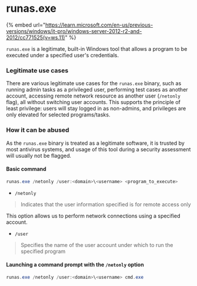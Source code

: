 # runas.exe

{% embed url="https://learn.microsoft.com/en-us/previous-versions/windows/it-pro/windows-server-2012-r2-and-2012/cc771525(v=ws.11)" %}

`runas.exe` is a legitimate, built-in Windows tool that allows a program to be executed under a specified user's credentials.

### Legitimate use cases

There are various legitimate use cases for the `runas.exe` binary, such as running admin tasks as a privileged user, performing test cases as another account, accessing remote network resource as another user (`/netonly` flag), all without switching user accounts. This supports the principle of least privilege: users will stay logged in as non-admins, and privileges are only elevated for selected programs/tasks.

### How it can be abused

As the `runas.exe` binary is treated as a legitimate software, it is trusted by most antivirus systems, and usage of this tool during a security assessment will usually not be flagged.&#x20;

#### Basic command

```powershell
runas.exe /netonly /user:<domain>\<username> <program_to_execute>
```

* `/netonly`

> Indicates that the user information specified is for remote access only

This option allows us to perform network connections using a specified account.

* `/user`&#x20;

> Specifies the name of the user account under which to run the specified program

#### Launching a command prompt with the `/netonly` option

```powershell
runas.exe /netonly /user:<domain>\<username> cmd.exe
```
